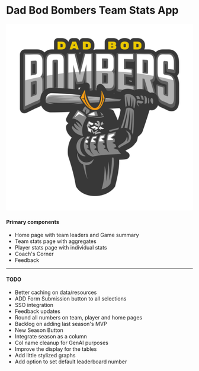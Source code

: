 # Dad Bod Bombers Team Stats App
![DBB](https://github.com/JELambert/DadBodBombers/blob/main/assets/logo.png)

#### Primary components
* Home page with team leaders and Game summary
* Team stats page with aggregates
* Player stats page with individual stats
* Coach's Corner
* Feedback

--------

#### TODO
* Better caching on data/resources
* ADD Form Submission button to all selections
* SSO integration
* Feedback updates
* Round all numbers on team, player and home pages
* Backlog on adding last season's MVP
* New Season Button
* Integrate season as a column
* Col name cleanup for GenAI purposes
* Improve the display for the tables
* Add little stylized graphs 
* Add option to set default leaderboard number
